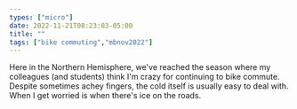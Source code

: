 ```yaml
---
types: ["micro"]
date: 2022-11-21T08:23:03-05:00
title: ""
tags: ["bike commuting","mbnov2022"]
---
```

Here in the Northern Hemisphere, we've reached the season where my colleagues (and students) think I'm crazy for continuing to bike commute. Despite sometimes achey fingers, the cold itself is usually easy to deal with. When I get worried is when there's ice on the roads.
